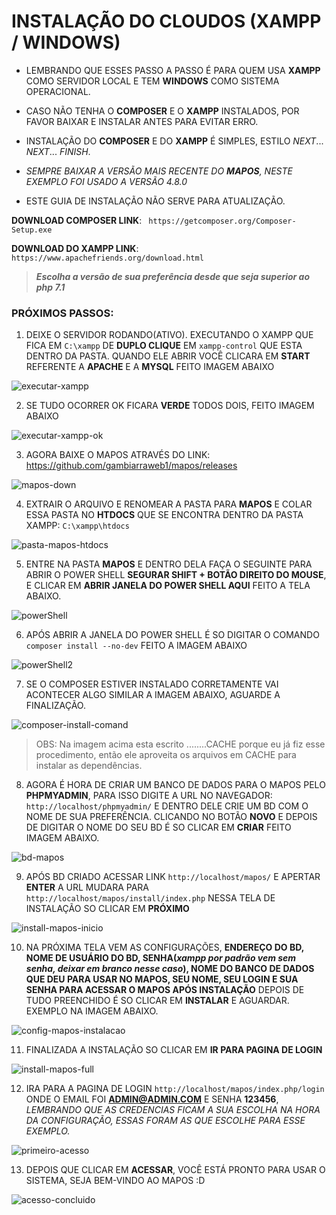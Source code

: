 # **INSTALAÇÃO DO CLOUDOS (XAMPP / WINDOWS)**


* LEMBRANDO QUE ESSES PASSO A PASSO É PARA QUEM USA **XAMPP** COMO SERVIDOR LOCAL E TEM **WINDOWS** COMO SISTEMA OPERACIONAL.

* CASO NÃO TENHA O **COMPOSER** E O **XAMPP** INSTALADOS, POR FAVOR BAIXAR E INSTALAR ANTES PARA EVITAR ERRO.

* INSTALAÇÃO DO **COMPOSER** E DO **XAMPP** É SIMPLES, ESTILO _NEXT_... _NEXT_... _FINISH_.

* _SEMPRE BAIXAR A VERSÃO MAIS RECENTE DO **MAPOS**, NESTE EXEMPLO FOI USADO A VERSÃO 4.8.0_

* ESTE GUIA DE INSTALAÇÃO NÃO SERVE PARA ATUALIZAÇÃO.

**DOWNLOAD COMPOSER LINK**: ` https://getcomposer.org/Composer-Setup.exe`

**DOWNLOAD DO XAMPP LINK**: `https://www.apachefriends.org/download.html`
> **_Escolha a versão de sua preferência desde que seja superior ao php 7.1_**



### PRÓXIMOS PASSOS:

1. DEIXE O SERVIDOR RODANDO(ATIVO). EXECUTANDO O XAMPP QUE FICA EM `C:\xampp` DE **DUPLO CLIQUE** EM `xampp-control` QUE ESTA DENTRO DA PASTA. QUANDO ELE ABRIR VOCÊ CLICARA EM **START** REFERENTE A **APACHE** E A **MYSQL** FEITO IMAGEM ABAIXO

![executar-xampp](https://user-images.githubusercontent.com/17226802/82738715-3b690f80-9d10-11ea-895a-ad48d80e3d3b.jpg)


2. SE TUDO OCORRER OK FICARA **VERDE** TODOS DOIS, FEITO IMAGEM ABAIXO

![executar-xampp-ok](https://user-images.githubusercontent.com/17226802/82738728-563b8400-9d10-11ea-9e95-b0e2d8bf3390.jpg)


3. AGORA BAIXE O MAPOS ATRAVÉS DO LINK: https://github.com/gambiarraweb1/mapos/releases

![mapos-down](https://user-images.githubusercontent.com/17226802/82736980-e9ba8800-9d03-11ea-8bf3-d3c10debd8c1.jpg)


4. EXTRAIR O ARQUIVO E RENOMEAR A PASTA PARA **MAPOS** E COLAR ESSA PASTA NO **HTDOCS** QUE SE ENCONTRA DENTRO DA PASTA XAMPP: `C:\xampp\htdocs`

![pasta-mapos-htdocs](https://user-images.githubusercontent.com/17226802/82737098-ad3b5c00-9d04-11ea-94d2-fcec7c7d5a26.jpg)


5. ENTRE NA PASTA **MAPOS** E DENTRO DELA FAÇA O SEGUINTE PARA ABRIR O POWER SHELL **SEGURAR SHIFT + BOTÃO DIREITO DO MOUSE**, E CLICAR EM **ABRIR JANELA DO POWER SHELL AQUI** FEITO A TELA ABAIXO.

![powerShell](https://user-images.githubusercontent.com/17226802/82736684-fa69fe80-9d01-11ea-8ec0-bf5906d552b2.jpg)


6. APÓS ABRIR A JANELA DO POWER SHELL É SO DIGITAR O COMANDO `composer install --no-dev` FEITO A IMAGEM ABAIXO

![powerShell2](https://user-images.githubusercontent.com/17226802/82736696-0ce43800-9d02-11ea-8d32-87ffcd8a3669.jpg)

7. SE O COMPOSER ESTIVER INSTALADO CORRETAMENTE VAI ACONTECER ALGO SIMILAR A IMAGEM ABAIXO, AGUARDE A FINALIZAÇÃO.

![composer-install-comand](https://user-images.githubusercontent.com/17226802/82737208-a103ce80-9d05-11ea-9b93-61c2ec28be76.jpg)


> OBS: Na imagem acima esta escrito ........CACHE porque eu já fiz esse procedimento, então ele aproveita os arquivos em CACHE para instalar as dependências.

8. AGORA É HORA DE CRIAR UM BANCO DE DADOS PARA O MAPOS PELO **PHPMYADMIN**, PARA ISSO DIGITE A URL NO NAVEGADOR: `http://localhost/phpmyadmin/` E DENTRO DELE CRIE UM BD COM O NOME DE SUA PREFERÊNCIA. CLICANDO NO BOTÃO **NOVO**  E DEPOIS DE DIGITAR O NOME DO SEU BD É SO CLICAR EM **CRIAR** FEITO IMAGEM ABAIXO.

![bd-mapos](https://user-images.githubusercontent.com/17226802/82737644-da8a0900-9d08-11ea-9b47-321843078ef5.jpg)


9. APÓS BD CRIADO ACESSAR LINK `http://localhost/mapos/` E APERTAR **ENTER** A URL MUDARA PARA `http://localhost/mapos/install/index.php` NESSA TELA DE INSTALAÇÃO SO CLICAR EM **PRÓXIMO**

![install-mapos-inicio](https://user-images.githubusercontent.com/17226802/82737718-6c921180-9d09-11ea-8d12-f63aaea2266d.jpg)


10. NA PRÓXIMA TELA VEM AS CONFIGURAÇÕES, **ENDEREÇO DO BD, NOME DE USUÁRIO DO BD, SENHA(_xampp por padrão vem sem senha, deixar em branco nesse caso_), NOME DO BANCO DE DADOS QUE DEU PARA USAR NO MAPOS, SEU NOME, SEU LOGIN E SUA SENHA PARA ACESSAR O MAPOS APÓS INSTALAÇÃO**  DEPOIS DE TUDO PREENCHIDO É SO CLICAR EM **INSTALAR** E AGUARDAR. EXEMPLO NA IMAGEM ABAIXO.

![config-mapos-instalacao](https://user-images.githubusercontent.com/17226802/82737856-2be6c800-9d0a-11ea-9154-8f32448f7b86.jpg)


11. FINALIZADA A INSTALAÇÃO SO CLICAR EM **IR PARA PAGINA DE LOGIN**

![install-mapos-full](https://user-images.githubusercontent.com/17226802/82737956-c3e4b180-9d0a-11ea-9660-16753ca1da94.jpg)


12. IRA PARA A PAGINA DE LOGIN `http://localhost/mapos/index.php/login` ONDE O EMAIL FOI **ADMIN@ADMIN.COM** E SENHA **123456**, _LEMBRANDO QUE AS CREDENCIAS FICAM A SUA ESCOLHA NA HORA DA CONFIGURAÇÃO, ESSAS FORAM AS QUE ESCOLHE PARA ESSE EXEMPLO._

![primeiro-acesso](https://user-images.githubusercontent.com/17226802/82738082-9815fb80-9d0b-11ea-8227-d7c2c82b12a3.jpg)


13. DEPOIS QUE CLICAR EM **ACESSAR**, VOCÊ ESTÁ PRONTO PARA USAR O SISTEMA, SEJA BEM-VINDO AO MAPOS :D

![acesso-concluido](https://user-images.githubusercontent.com/17226802/82738126-e1664b00-9d0b-11ea-9684-024f8a740cf8.jpg)
